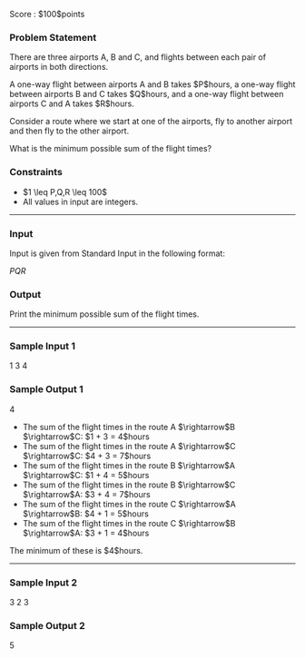 
<div>

<span>

<span>

<p>
Score : $100$points
</p>

<div>

<section>

### **Problem Statement**

<p>
There are three airports A, B and C, and flights between each pair of airports in both directions.
</p>

<p>
A one-way flight between airports A and B takes $P$hours, a one-way flight between airports B and C takes $Q$hours, and a one-way flight between airports C and A takes $R$hours.
</p>

<p>
Consider a route where we start at one of the airports, fly to another airport and then fly to the other airport.
</p>

<p>
What is the minimum possible sum of the flight times?
</p>

</section>

</div>

<div>

<section>

### **Constraints**

<ul>

<li>
$1 \leq P,Q,R \leq 100$
</li>

<li>
All values in input are integers.
</li>

</ul>

</section>

</div>

---

<div>

<div>

<section>

### **Input**

<p>
Input is given from Standard Input in the following format:
</p>

<div>

$P$$Q$$R$
</div>

</section>

</div>

<div>

<section>

### **Output**

<p>
Print the minimum possible sum of the flight times.
</p>

</section>

</div>

</div>

---

<div>

<section>

### **Sample Input 1**

<div>

1 3 4

</div>

</section>

</div>

<div>

<section>

### **Sample Output 1**

<div>

4

</div>

<ul>

<li>
The sum of the flight times in the route A $\rightarrow$B $\rightarrow$C: $1 + 3 = 4$hours
</li>

<li>
The sum of the flight times in the route A $\rightarrow$C $\rightarrow$C: $4 + 3 = 7$hours
</li>

<li>
The sum of the flight times in the route B $\rightarrow$A $\rightarrow$C: $1 + 4 = 5$hours
</li>

<li>
The sum of the flight times in the route B $\rightarrow$C $\rightarrow$A: $3 + 4 = 7$hours
</li>

<li>
The sum of the flight times in the route C $\rightarrow$A $\rightarrow$B: $4 + 1 = 5$hours
</li>

<li>
The sum of the flight times in the route C $\rightarrow$B $\rightarrow$A: $3 + 1 = 4$hours
</li>

</ul>

<p>
The minimum of these is $4$hours.
</p>

</section>

</div>

---

<div>

<section>

### **Sample Input 2**

<div>

3 2 3

</div>

</section>

</div>

<div>

<section>

### **Sample Output 2**

<div>

5

</div>

</section>

</div>

</span>

</span>

</div>
